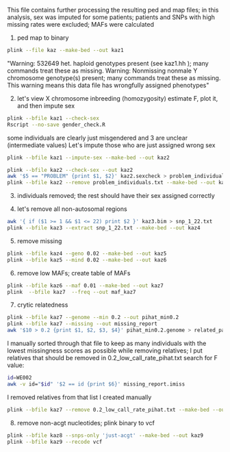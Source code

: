 This file contains further processing the resulting ped and map files; in this analysis, sex was imputed for some patients; patients and SNPs with high missing rates were excluded; MAFs were calculated

1) ped map to binary

```bash
plink --file kaz --make-bed --out kaz1
```
"Warning: 532649 het. haploid genotypes present (see kaz1.hh ); many commands treat these as missing.
Warning: Nonmissing nonmale Y chromosome genotype(s) present; many commands treat these as missing.
This warning means this data file has wrongfully assigned phenotypes"

2) let's view X chromosome inbreeding (homozygosity) estimate F, plot it, and then impute sex
```bash
plink --bfile kaz1 --check-sex
Rscript --no-save gender_check.R
```

some individuals are clearly just misgendered and 3 are unclear (intermediate values)
Let's impute those who are just assigned wrong sex
```bash
plink --bfile kaz1 --impute-sex --make-bed --out kaz2
```

```bash
plink --bfile kaz2 --check-sex --out kaz2
awk '$5 == "PROBLEM" {print $1, $2}' kaz2.sexcheck > problem_individuals.txt
plink --bfile kaz2 --remove problem_individuals.txt --make-bed --out kaz3
```

3) individuals removed; the rest should have their sex assigned correctly


4) let's remove all non-autosomal regions
```bash
awk '{ if ($1 >= 1 && $1 <= 22) print $2 }' kaz3.bim > snp_1_22.txt
plink --bfile kaz3 --extract snp_1_22.txt --make-bed --out kaz4
```

5) remove missing
```bash
plink --bfile kaz4 --geno 0.02 --make-bed --out kaz5
plink --bfile kaz5 --mind 0.02 --make-bed --out kaz6
```

6) remove low MAFs; create table of MAFs
```bash
plink --bfile kaz6 --maf 0.01 --make-bed --out kaz7
plink  --bfile kaz7  --freq --out maf_kaz7
```

7) crytic relatedness
```bash
plink --bfile kaz7 --genome --min 0.2 --out pihat_min0.2
plink --bfile kaz7 --missing --out missing_report
awk '$10 > 0.2 {print $1, $2, $3, $4}' pihat_min0.2.genome > related_pairs.txt
```

I manually sorted through that file to keep as many individuals with the lowest missingness scores as possible while removing relatives; I put relatives that should be removed in 0.2_low_call_rate_pihat.txt
search for F value: 

```bash
id=WE002 
awk -v id="$id" '$2 == id {print $6}' missing_report.imiss
```

I removed relatives from that list I created manually
```bash
plink --bfile kaz7 --remove 0.2_low_call_rate_pihat.txt --make-bed --out kaz8
```

8) remove non-acgt nucleotides; plink binary to vcf
 ```bash
plink --bfile kaz8 --snps-only 'just-acgt' --make-bed --out kaz9
plink --bfile kaz9 --recode vcf
```
